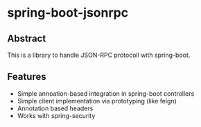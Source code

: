 # spring-boot-jsonrpc

## Abstract
This is a library to handle JSON-RPC protocoll with spring-boot.

## Features
* Simple annoation-based integration in spring-boot controllers
* Simple client implementation via prototyping (like feign)
* Annotation based headers
* Works with spring-security
